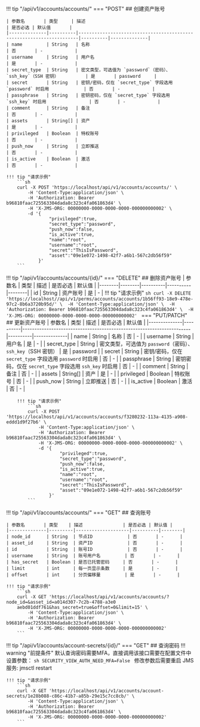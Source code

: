 !!! tip "/api/v1/accounts/accounts/"
    === "POST"
    ## 创建资产账号

    | 参数名       | 类型     | 描述                                                                 | 是否必选 | 默认值       |
    |--------------|----------|----------------------------------------------------------------------|----------|--------------|
    | name         | String   | 名称                                                                 | 否       | -            |
    | username     | String   | 用户名                                                               | 是       | -            |
    | secret_type  | String   | 密文类型，可选值为 `password`（密码）、`ssh_key`（SSH 密钥）          | 是       | password     |
    | secret       | String   | 密钥/密码，仅在 `secret_type` 字段选用 `password` 时启用             | 否       | -            |
    | passphrase   | String   | 密钥密码，仅在 `secret_type` 字段选用 `ssh_key` 时启用                | 否       | -            |
    | comment      | String   | 备注                                                                 | 否       | -            |
    | assets       | String[] | 资产                                                                 | 是       | -            |
    | privileged   | Boolean  | 特权账号                                                             | 否       | -            |
    | push_now     | String   | 立即推送                                                             | 否       | -            |
    | is_active    | Boolean  | 激活                                                                 | 否       | -            |

    !!! tip "请求示例"
        ```sh
        curl -X POST 'https://localhost/api/v1/accounts/accounts/' \ 
            -H 'Content-Type:application/json' \ 
            -H 'Authorization: Bearer b96810faac725563304dada8c323c4fa061863d4' \ 
            -H 'X-JMS-ORG: 00000000-0000-0000-0000-000000000002' \ 
            -d '{ 
                    "privileged":true, 
                    "secret_type":"password", 
                    "push_now":false, 
                    "is_active":true, 
                    "name":"root", 
                    "username":"root", 
                    "secret":"ThisIsPassword", 
                    "asset":"09e1e072-1498-42f7-a6b1-567c2db56f59" 
                }'
        ```
!!! tip "/api/v1/accounts/accounts/{id}/"
    === "DELETE"
        ## 删除资产账号
        | 参数名 | 类型   | 描述     | 是否必选 | 默认值 |
        |--------|--------|----------|----------|--------|
        | id     | String | 资产账号 | 是       | -      |
        !!! tip "请求示例"
            ```sh
            curl -X DELETE 'https://localhost//api/v1/perms/accounts/accounts/1b56ff93-18e9-478e-97c2-8b6a3720b95d/' \ 
                -H 'Content-Type:application/json' \ 
                -H 'Authorization: Bearer b96810faac725563304dada8c323c4fa061863d4' \ 
                -H 'X-JMS-ORG: 00000000-0000-0000-0000-000000000002'
            ```
    === "PUT/PATCH"
        ## 更新资产账号
        | 参数名       | 类型     | 描述                                                                 | 是否必选 | 默认值       |
        |--------------|----------|----------------------------------------------------------------------|----------|--------------|
        | name         | String   | 名称                                                                 | 否       | -            |
        | username     | String   | 用户名                                                               | 是       | -            |
        | secret_type  | String   | 密文类型，可选值为 `password`（密码）、`ssh_key`（SSH 密钥）          | 是       | password     |
        | secret       | String   | 密钥/密码，仅在 `secret_type` 字段选用 `password` 时启用             | 否       | -            |
        | passphrase   | String   | 密钥密码，仅在 `secret_type` 字段选用 `ssh_key` 时启用                | 否       | -            |
        | comment      | String   | 备注                                                                 | 否       | -            |
        | assets       | String[] | 资产                                                                 | 是       | -            |
        | privileged   | Boolean  | 特权账号                                                             | 否       | -            |
        | push_now     | String   | 立即推送                                                             | 否       | -            |
        | is_active    | Boolean  | 激活                                                                 | 否       | -            |

        !!! tip "请求示例"
            ```sh
            curl -X POST 'https://localhost/api/v1/accounts/accounts/f3280232-113a-4135-a908-eddd1d9f27b6' \ 
                -H 'Content-Type:application/json' \ 
                -H 'Authorization: Bearer b96810faac725563304dada8c323c4fa061863d4' \ 
                -H 'X-JMS-ORG: 00000000-0000-0000-0000-000000000002' \ 
                -d '{ 
                        "privileged":true, 
                        "secret_type":"password", 
                        "push_now":false, 
                        "is_active":true, 
                        "name":"root", 
                        "username":"root", 
                        "secret":"ThisIsPassword", 
                        "asset":"09e1e072-1498-42f7-a6b1-567c2db56f59" 
                    }'
            ```
!!! tip "/api/v1/accounts/accounts/"
    === "GET"
    ## 查询账号

    | 参数名       | 类型    | 描述               | 是否必选 | 默认值 |
    |--------------|---------|--------------------|----------|--------|
    | node_id      | String  | 节点ID             | 否       | -      |
    | asset_id     | String  | 资产ID             | 否       | -      |
    | id           | String  | 账号ID             | 否       | -      |
    | username     | String  | 账号用户名         | 否       | -      |
    | has_secret   | Boolean | 是否已托管密码     | 否       | -      |
    | limit        | int     | 每一页显示条数     | 是       | -      |
    | offset       | int     | 分页偏移量         | 是       | -      |

    !!! tip "请求示例"
        ```sh
        curl -X GET 'https://localhost/api/v1/accounts/accounts/?node_id=&asset_id=a014d307-7c2b-4788-a3e0
        aebd01ddf761&has_secret=true&offset=0&limit=15' \ 
            -H 'Content-Type:application/json' \ 
            -H 'Authorization: Bearer b96810faac725563304dada8c323c4fa061863d4' \ 
            -H 'X-JMS-ORG: 00000000-0000-0000-0000-000000000002' 
        ```

!!! tip "/api/v1/accounts/account-secrets/{id}/"
    === "GET"
    ## 查询密码
    !!! warning "前提条件"
        默认查询密码需要MFA，直接调用该接口需要在配置文件中设置参数：
        ```sh
        SECURITY_VIEW_AUTH_NEED_MFA=False
        ```
        修改参数后需要重启 JMS 服务: jmsctl restart

    !!! tip "请求示例"
        ```sh
        curl -X GET 'https://localhost/api/v1/accounts/account-secrets/1e28b088-c86c-41b7-a85b-29e15c7cc8cb/' \ 
            -H 'Content-Type:application/json' \ 
            -H 'Authorization: Bearer b96810faac725563304dada8c323c4fa061863d4' \ 
            -H 'X-JMS-ORG: 00000000-0000-0000-0000-000000000002'  
        ```

